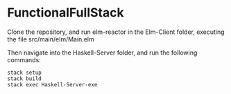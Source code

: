 # FunctionalFullStack
Clone the repository, and run elm-reactor in the Elm-Client folder, executing the file src/main/elm/Main.elm

Then navigate into the Haskell-Server folder, and run the following commands:
```
stack setup
stack build
stack exec Haskell-Server-exe
